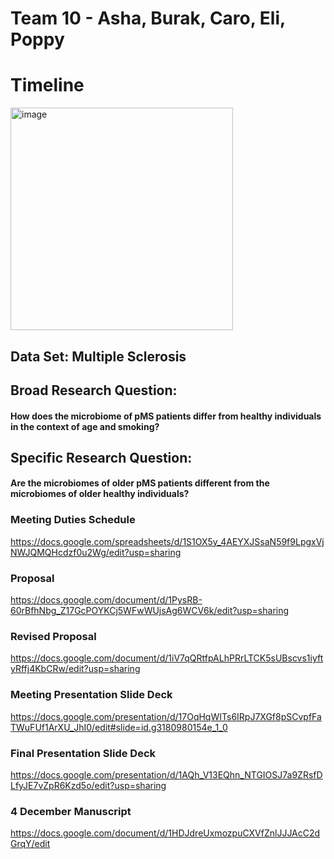 # Team 10 - Asha, Burak, Caro, Eli, Poppy

# Timeline

<img width="356" alt="image" src="https://github.com/user-attachments/assets/7da94dbe-f3e4-4ac3-bab5-985ad9433049" />


## Data Set: Multiple Sclerosis

## Broad Research Question: 
#### How does the microbiome of pMS patients differ from healthy individuals in the context of age and smoking?

## Specific Research Question: 
#### Are the microbiomes of older pMS patients different from the microbiomes of older healthy individuals?

### Meeting Duties Schedule
https://docs.google.com/spreadsheets/d/1S1OX5y_4AEYXJSsaN59f9LpgxVjNWJQMQHcdzf0u2Wg/edit?usp=sharing

### Proposal
https://docs.google.com/document/d/1PysRB-60rBfhNbg_Z17GcPOYKCj5WFwWUjsAg6WCV6k/edit?usp=sharing

### Revised Proposal
https://docs.google.com/document/d/1iV7qQRtfpALhPRrLTCK5sUBscvs1iyftyRffj4KbCRw/edit?usp=sharing

### Meeting Presentation Slide Deck
https://docs.google.com/presentation/d/17OqHqWITs6IRpJ7XGf8pSCvpfFaTWuFUf1ArXU_JhI0/edit#slide=id.g3180980154e_1_0

### Final Presentation Slide Deck
https://docs.google.com/presentation/d/1AQh_V13EQhn_NTGIOSJ7a9ZRsfDLfyJE7vZpR6Kzd5o/edit?usp=sharing

### 4 December Manuscript
[https://docs.google.com/document/d/1HDJdreUxmozpuCXVfZnlJJJAcC2dGrqY/edit
](https://docs.google.com/document/d/1p-lznWlYvkr-R6OdV3ogunJJFHOQc7qOIC91pVjLIbI/edit?usp=sharing)
